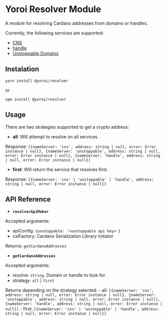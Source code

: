 # Yoroi Resolver Module

A module for resolving Cardano addresses from domains or handles.

Currently, the following services are supported:

- [CNS](https://cns.space)
- [handle](https://handle.me)
- [Unstoppable Domains](https://unstoppabledomains.com)

## Instalation

`yarn install @yoroi/resolver`

or

`npm install @yoroi/resolver`

## Usage

There are two strategies supported to get a crypto address:

- **all**: Will attempt to resolve on all services.

Response: `[{nameServer: 'cns', address: string | null, error: Error instance | null}, {nameServer: 'unstoppable', address: string | null, error: Error instance | null}, {nameServer: 'handle', address: string | null, error: Error instance | null}]`

- **first**: Will return the service that resolves first.

Response: `[{nameServer: 'cns' | 'unstoppable' | 'handle', address: string | null, error: Error instance | null}]`

## API Reference

- **`resolverApiMaker`**

Accepted arguments:

- apiConfig: `{unstoppable: '<unstoppable api key>'}`
- cslFactory: Cardano Serialization Library initiator

Returns: `getCardanoAddresses`


 - **`getCardanoAddresses`**

Accepted arguments:

- resolve: `string`. Domain or handle to look for.
- strategy: `all` | `first`

Returns depending on the strategy selected: 
    - all:  `[{nameServer: 'cns', address: string | null, error: Error instance | null}, {nameServer: 'unstoppable', address: string | null, error: Error instance | null}, {nameServer: 'handle', address: string | null, error: Error instance | null}]`
    - first: `[{nameServer: 'cns' | 'unstoppable' | 'handle', address: string | null, error: Error instance | null}]`
